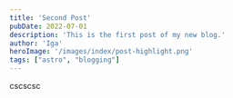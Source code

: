 ```yaml
---
title: 'Second Post'
pubDate: 2022-07-01
description: 'This is the first post of my new blog.'
author: 'Iga'
heroImage: '/images/index/post-highlight.png'
tags: ["astro", "blogging"]
---
```



cscscsc